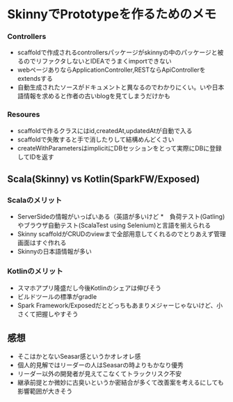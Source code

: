 # SkinnyでPrototypeを作るためのメモ

### Controllers
* scaffoldで作成されるcontrollersパッケージがskinnyの中のパッケージと被るのでリファクタしないとIDEAでうまくimportできない
* webページありならApplicationController,RESTならApiControllerをextendsする
* 自動生成されたソースがドキュメントと異なるのでわかりにくい。いや日本語情報を求めると作者の古いblogを見てしまうだけかも

### Resoures

* scaffoldで作るクラスにはid,createdAt,updatedAtが自動で入る
* scaffoldで失敗すると手で消したりして結構めんどくさい
* createWithParametersはimplicitにDBセッションをとって実際にDBに登録してIDを返す



## Scala(Skinny) vs Kotlin(SparkFW/Exposed)

### Scalaのメリット
* ServerSideの情報がいっぱいある（英語が多いけど
*　負荷テスト(Gatling)やブラウザ自動テスト(ScalaTest using Selenium)と言語を揃えられる
* Skinny scaffoldがCRUDのviewまで全部用意してくれるのでとりあえず管理画面はすぐ作れる
* Skinnyの日本語情報が多い

### Kotlinのメリット
* スマホアプリ隆盛だし今後Kotlinのシェアは伸びそう
* ビルドツールの標準がgradle
* Spark Framework/Exposedだとどっちもあまりメジャーじゃないけど、小さくて把握しやすそう

## 感想

* そこはかとないSeasar感というかオレオレ感
* 個人的見解ではリーダーの人はSeasarの時よりもかなり優秀
* リーダー以外の開発者が見えてこなくてトラックリスク不安
* 継承前提とか微妙に古臭いというか密結合が多くて改善案を考えるにしても影響範囲が大きそう
